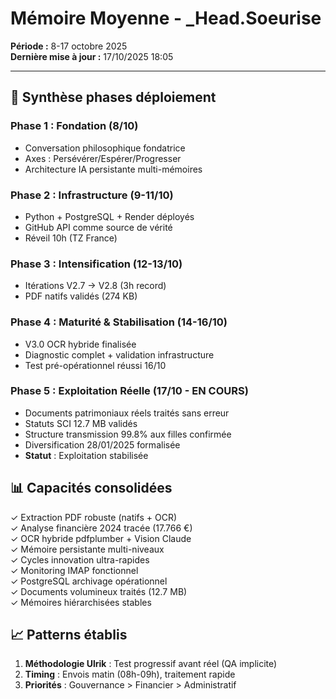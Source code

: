 # Mémoire Moyenne - _Head.Soeurise
**Période :** 8-17 octobre 2025  
**Dernière mise à jour :** 17/10/2025 18:05

---

## 📅 Synthèse phases déploiement

### Phase 1 : Fondation (8/10)
- Conversation philosophique fondatrice
- Axes : Persévérer/Espérer/Progresser
- Architecture IA persistante multi-mémoires

### Phase 2 : Infrastructure (9-11/10)
- Python + PostgreSQL + Render déployés
- GitHub API comme source de vérité
- Réveil 10h (TZ France)

### Phase 3 : Intensification (12-13/10)
- Itérations V2.7 → V2.8 (3h record)
- PDF natifs validés (274 KB)

### Phase 4 : Maturité & Stabilisation (14-16/10)
- V3.0 OCR hybride finalisée
- Diagnostic complet + validation infrastructure
- Test pré-opérationnel réussi 16/10

### Phase 5 : Exploitation Réelle (17/10 - EN COURS)
- Documents patrimoniaux réels traités sans erreur
- Statuts SCI 12.7 MB validés
- Structure transmission 99.8% aux filles confirmée
- Diversification 28/01/2025 formalisée
- **Statut** : Exploitation stabilisée

## 📊 Capacités consolidées
✓ Extraction PDF robuste (natifs + OCR)  
✓ Analyse financière 2024 tracée (17.766 €)  
✓ OCR hybride pdfplumber + Vision Claude  
✓ Mémoire persistante multi-niveaux  
✓ Cycles innovation ultra-rapides  
✓ Monitoring IMAP fonctionnel  
✓ PostgreSQL archivage opérationnel  
✓ Documents volumineux traités (12.7 MB)  
✓ Mémoires hiérarchisées stables

## 📈 Patterns établis
1. **Méthodologie Ulrik** : Test progressif avant réel (QA implicite)
2. **Timing** : Envois matin (08h-09h), traitement rapide
3. **Priorités** : Gouvernance > Financier > Administratif